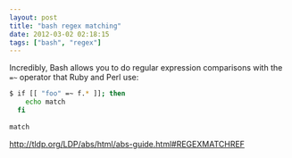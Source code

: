 ```yaml
---
layout: post
title: "bash regex matching"
date: 2012-03-02 02:18:15
tags: ["bash", "regex"]
---
```


Incredibly, Bash allows you to do regular expression comparisons with the `=~`
operator that Ruby and Perl use:

```bash
$ if [[ "foo" =~ f.* ]]; then
    echo match
  fi
 
match

```

http://tldp.org/LDP/abs/html/abs-guide.html#REGEXMATCHREF
